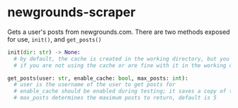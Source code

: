 # newgrounds-scraper
Gets a user's posts from newgrounds.com.
There are two methods exposed for use, `init()`, and `get_posts()`

```python
init(dir: str) -> None:
  # by default, the cache is created in the working directory, but you can specify a subdirectory to place the cache
  # if you are not using the cache or are fine with it in the working directory, you need not call this function
```
```python
get_posts(user: str, enable_cache: bool, max_posts: int):
  # user is the username of the user to get posts for
  # enable_cache should be enabled during testing; it saves a copy of the html response to reduce network load
  # max_posts determines the maximum posts to return, default is 5
```